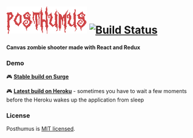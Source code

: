 # ![Posthumus](./src/assets/images/logo.png) [![Build Status](https://travis-ci.org/praghus/posthumus.svg?branch=master)](https://travis-ci.org/praghus/posthumus)
#### Canvas zombie shooter made with React and Redux

### Demo

:video_game: **[Stable build on Surge](https://posthumus.surge.sh/)**

:video_game: **[Latest build on Heroku](https://posthumus.herokuapp.com/)** - sometimes you have to wait a few moments before the Heroku wakes up the application from sleep

### License

Posthumus is [MIT licensed](./LICENSE).
